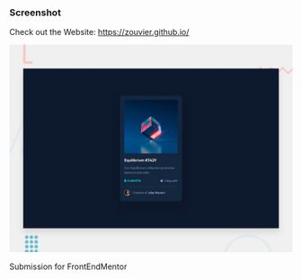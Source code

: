 
### Screenshot
Check out the Website: https://zouvier.github.io/


![Design](./design/desktop-preview.jpg)

Submission for FrontEndMentor
